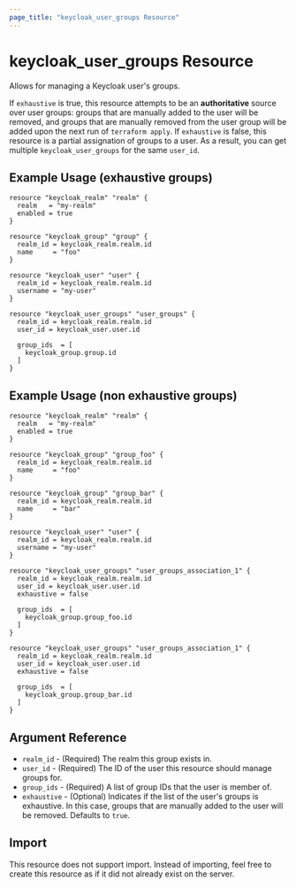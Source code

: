 ```yaml
---
page_title: "keycloak_user_groups Resource"
---
```


# keycloak\_user\_groups Resource

Allows for managing a Keycloak user's groups.

If `exhaustive` is true, this resource attempts to be an **authoritative** source over user groups: groups that are manually added to the user will be removed, and groups that are manually removed from the user group will be added upon the next run of `terraform apply`.
If `exhaustive` is false, this resource is a partial assignation of groups to a user. As a result, you can get multiple `keycloak_user_groups` for the same `user_id`.


## Example Usage (exhaustive groups)
```hcl
resource "keycloak_realm" "realm" {
  realm   = "my-realm"
  enabled = true
}

resource "keycloak_group" "group" {
  realm_id = keycloak_realm.realm.id
  name     = "foo"
}

resource "keycloak_user" "user" {
  realm_id = keycloak_realm.realm.id
  username = "my-user"
}

resource "keycloak_user_groups" "user_groups" {
  realm_id = keycloak_realm.realm.id
  user_id = keycloak_user.user.id

  group_ids  = [
    keycloak_group.group.id
  ]
}

```

## Example Usage (non exhaustive groups)
```hcl
resource "keycloak_realm" "realm" {
  realm   = "my-realm"
  enabled = true
}

resource "keycloak_group" "group_foo" {
  realm_id = keycloak_realm.realm.id
  name     = "foo"
}

resource "keycloak_group" "group_bar" {
  realm_id = keycloak_realm.realm.id
  name     = "bar"
}

resource "keycloak_user" "user" {
  realm_id = keycloak_realm.realm.id
  username = "my-user"
}

resource "keycloak_user_groups" "user_groups_association_1" {
  realm_id = keycloak_realm.realm.id
  user_id = keycloak_user.user.id
  exhaustive = false

  group_ids  = [
    keycloak_group.group_foo.id
  ]
}

resource "keycloak_user_groups" "user_groups_association_1" {
  realm_id = keycloak_realm.realm.id
  user_id = keycloak_user.user.id
  exhaustive = false

  group_ids  = [
    keycloak_group.group_bar.id
  ]
}
```

## Argument Reference

- `realm_id` - (Required) The realm this group exists in.
- `user_id` - (Required) The ID of the user this resource should manage groups for.
- `group_ids` - (Required) A list of group IDs that the user is member of.
- `exhaustive` - (Optional) Indicates if the list of the user's groups is exhaustive. In this case, groups that are manually added to the user will be removed. Defaults to `true`.

## Import

This resource does not support import. Instead of importing, feel free to create this resource
as if it did not already exist on the server.

